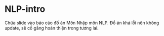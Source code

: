 # NLP-intro
Chứa slide vào báo cáo đồ án Môn Nhập môn NLP.
Đồ án khá lỗi nên không update, sẽ cố gắng hoàn thiện trong tương lai.
